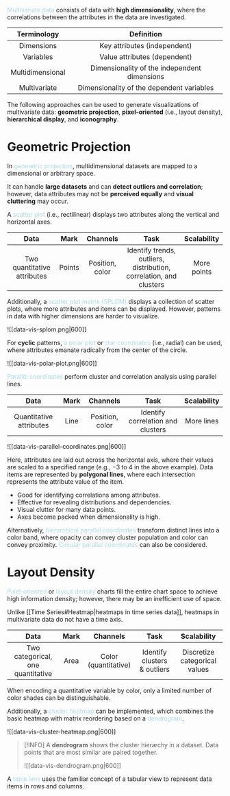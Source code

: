 <span style = "color:lightblue">Multivariate data</span> consists of data with **high dimensionality**, where the correlations between the attributes in the data are investigated.

| **Terminology**  |                **Definition**                |
|:----------------:|:--------------------------------------------:|
|    Dimensions    |         Key attributes (independent)         |
|    Variables     |         Value attributes (dependent)         |
| Multidimensional | Dimensionality of the independent dimensions |
|   Multivariate   |  Dimensionality of the dependent variables   |

The following approaches can be used to generate visualizations of multivariate data: **geometric projection**, **pixel-oriented** (i.e., layout density), **hierarchical display**, and **iconography**.

# Geometric Projection
In <span style = "color:lightblue">geometric projection</span>, multidimensional datasets are mapped to a dimensional or arbitrary space.

It can handle **large datasets** and can **detect outliers and correlation**; however, data attributes may not be **perceived equally** and **visual cluttering** may occur.

A <span style = "color:lightblue">scatter plot</span> (i.e., rectilinear) displays two attributes along the vertical and horizontal axes.

|          **Data**           |    **Mark**    |          **Channels**          |       **Task**        | **Scalability** |
|:---------------------------:|:--------------:|:------------------------------:|:---------------------:|:---------------:|
| Two quantitative attributes | Points | Position, color | Identify trends, outliers, distribution, correlation, and clusters | More points  |

Additionally, a <span style = "color:lightblue">scatter plot matrix (SPLOM)</span> displays a collection of scatter plots, where more attributes and items can be displayed. However, patterns in data with higher dimensions are harder to visualize.

![[data-vis-splom.png|600]]

For **cyclic** patterns, <span style = "color:lightblue">a polar plot</span> or <span style = "color:lightblue">star coordinates</span> (i.e., radial) can be used, where attributes emanate radically from the center of the circle.

![[data-vis-polar-plot.png|600]]

<span style = "color:lightblue">Parallel coordinates</span> perform cluster and correlation analysis using parallel lines.

|        **Data**         | **Mark** |  **Channels**   |             **Task**              | **Scalability** |
|:-----------------------:|:--------:|:---------------:|:---------------------------------:|:---------------:|
| Quantitative attributes |   Line   | Position, color | Identify correlation and clusters |   More lines   |

![[data-vis-parallel-coordinates.png|600]]

Here, attributes are laid out across the horizontal axis, where their values are scaled to a specified range (e.g., $-3$ to $4$ in the above example). Data items are represented by **polygonal lines**, where each intersection represents the attribute value of the item.
- Good for identifying correlations among attributes.
- Effective for revealing distributions and dependencies.
- Visual clutter for many data points.
- Axes become packed when dimensionality is high.

Alternatively, <span style = "color:lightblue">hierarchical parallel coordinates</span> transform distinct lines into a color band, where opacity can convey cluster population and color can convey proximity. <span style = "color:lightblue">Circular parallel coordinates</span> can also be considered.

# Layout Density
<span style = "color:lightblue">Pixel-oriented</span> or <span style = "color:lightblue">layout density</span> charts fill the entire chart space to achieve high information density; however, there may be an inefficient use of space.

Unlike [[Time Series#Heatmap|heatmaps in time series data]], heatmaps in multivariate data do not have a time axis.

|             **Data**              | **Mark** |     **Channels**     |           **Task**           |        **Scalability**        |
|:---------------------------------:|:--------:|:--------------------:|:----------------------------:|:-----------------------------:|
| Two categorical, one quantitative |   Area   | Color (quantitative) | Identify clusters & outliers | Discretize categorical values |

When encoding a quantitative variable by color, only a limited number of color shades can be distinguishable.

Additionally, a <span style = "color:lightblue">cluster heatmap</span> can be implemented, which combines the basic heatmap with matrix reordering based on a <span style = "color:lightblue">dendrogram</span>.

![[data-vis-cluster-heatmap.png|600]]

> [!INFO]
> A **dendrogram** shows the cluster hierarchy in a dataset. Data points that are most similar are paired together.
> 
> ![[data-vis-dendrogram.png|600]]

A <span style = "color:lightblue">table lens</span> uses the familiar concept of a tabular view to represent data items in rows and columns.

